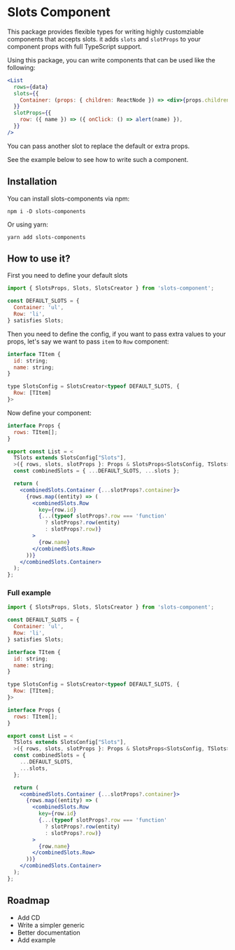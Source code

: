 # Slots Component

This package provides flexible types for writing highly customziable components that accepts slots. it adds `slots` and `slotProps` to your component props with full TypeScript support.

Using this package, you can write components that can be used like the following:

```jsx
<List
  rows={data}
  slots={{
    Container: (props: { children: ReactNode }) => <div>{props.children}</div>,
  }}
  slotProps={{
    row: ({ name }) => ({ onClick: () => alert(name) }),
  }}
/>
```

You can pass another slot to replace the default or extra props.

See the example below to see how to write such a component.

## Installation

You can install slots-components via npm:

`npm i -D slots-components`

Or using yarn:

`yarn add slots-components`

## How to use it?

First you need to define your default slots

```jsx
import { SlotsProps, Slots, SlotsCreator } from 'slots-component';

const DEFAULT_SLOTS = {
  Container: 'ul',
  Row: 'li',
} satisfies Slots;
```

Then you need to define the config, if you want to pass extra values to your props, let's say we want to pass `item` to `Row` component:

```jsx
interface TItem {
  id: string;
  name: string;
}

type SlotsConfig = SlotsCreator<typeof DEFAULT_SLOTS, {
  Row: [TItem]
}>
```

Now define your component:

```jsx
interface Props {
  rows: TItem[];
}

export const List = <
  TSlots extends SlotsConfig["Slots"],
  >({ rows, slots, slotProps }: Props & SlotsProps<SlotsConfig, TSlots>) => {
  const combinedSlots = { ...DEFAULT_SLOTS, ...slots };

  return (
    <combinedSlots.Container {...slotProps?.container}>
      {rows.map((entity) => (
        <combinedSlots.Row
          key={row.id}
          {...(typeof slotProps?.row === 'function'
            ? slotProps?.row(entity)
            : slotProps?.row)}
        >
          {row.name}
        </combinedSlots.Row>
      ))}
    </combinedSlots.Container>
  );
};
```

### Full example

```jsx
import { SlotsProps, Slots, SlotsCreator } from 'slots-component';

const DEFAULT_SLOTS = {
  Container: 'ul',
  Row: 'li',
} satisfies Slots;

interface TItem {
  id: string;
  name: string;
}

type SlotsConfig = SlotsCreator<typeof DEFAULT_SLOTS, {
  Row: [TItem];
}>

interface Props {
  rows: TItem[];
}

export const List = <
  TSlots extends SlotsConfig["Slots"],
  >({ rows, slots, slotProps }: Props & SlotsProps<SlotsConfig, TSlots>) => {
  const combinedSlots = {
    ...DEFAULT_SLOTS,
    ...slots,
  };

  return (
    <combinedSlots.Container {...slotProps?.container}>
      {rows.map((entity) => (
        <combinedSlots.Row
          key={row.id}
          {...(typeof slotProps?.row === 'function'
            ? slotProps?.row(entity)
            : slotProps?.row)}
        >
          {row.name}
        </combinedSlots.Row>
      ))}
    </combinedSlots.Container>
  );
};
```

## Roadmap

- Add CD
- Write a simpler generic
- Better documentation
- Add example
